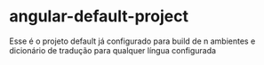 # angular-default-project
Esse é o projeto default já configurado para build de n ambientes e dicionário de tradução para qualquer língua configurada
